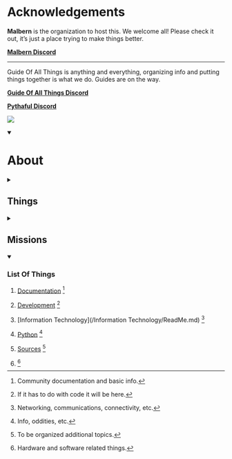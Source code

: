 # Acknowledgements

**Malbern** is the organization to host this. We welcome all! Please check it out, it’s just a place trying to make things better.

[**Malbern Discord**](https://discord.gg/xvQTmTa6af)

***

Guide Of All Things is anything and everything, organizing info and putting things together is what we do. Guides are on the way.

[**Guide Of All Things Discord**](https://discord.gg/HXTXRrqjuN)

[**Pythaful Discord**](https://discord.gg/xvQTmTa6af)
<!--Links to Malbern currently-->

![](GOAT.jpeg)

<details open><summary><h1>About</h1></summary>



</details>

<details><summary><h2>Things</h2></summary>

**Currently…**
*Programming Languages
** Python
* Web Development
HTML
CSS
JavaScript
Cyber Security
Networking
Electrical
Hardware
Software

</details>

<details><summary><h2>Missions</h2></summary>

Creating guides.

Figuring things out.

Organizing information.

Creating documentation.

<sub>Feel free to add your own programming languages, topics, and whatever else may not be here.</sub>

</details>

<details open><summary><h3>List Of Things</h3></summary>

1. [Documentation](/docs/Info.md) [^1]

2. [Development](/Development/ReadMe.md) [^2]

3. [Information Technology](/Information Technology/ReadMe.md) [^3]

4. [Python](/docs/ReadMe.md) [^4]

5. [Sources](/docs/Additional/Sources.md) [^5]

6. []() [^6]

</details>

[^1]: Community documentation and basic info.

[^2]: If it has to do with code it will be here.

[^3]: Networking, communications, connectivity, etc.

[^4]: Info, oddities, etc.

[^5]: To be organized additional topics.

[^6]: Hardware and software related things.